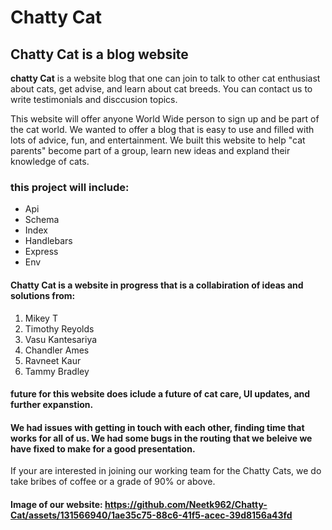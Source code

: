 # Chatty Cat

## Chatty Cat is a blog website

**chatty Cat** is a website blog  that one can join to talk to other cat enthusiast about cats, get advise, and learn about cat breeds. You can contact us to write testimonials and disccusion topics. 

This website will offer anyone World Wide person to sign up and be part of the cat world. We wanted to offer a blog that is easy to use and filled with lots of advice, fun, and entertainment. We built this website to help "cat parents" become part of a group, learn new ideas and expland their knowledge of cats. 

### this project will include:

- Api
- Schema
- Index
- Handlebars
- Express
- Env


#### Chatty Cat is a website in progress that is a collabiration of ideas and solutions from:

1. Mikey T
2. Timothy Reyolds
3. Vasu Kantesariya
4. Chandler Ames
5. Ravneet Kaur
6. Tammy Bradley

#### future for this website does iclude a future of cat care, UI updates, and further expanstion. 
#### We had issues with getting in touch with each other, finding time that works for all of us.  We had some bugs in the routing that we beleive we have fixed to make for a good presentation.

If your are interested in joining our working team for the 
Chatty Cats, we do take bribes of coffee or a grade of 90% or above. 

#### Image of our website: https://github.com/Neetk962/Chatty-Cat/assets/131566940/1ae35c75-88c6-41f5-acec-39d8156a43fd